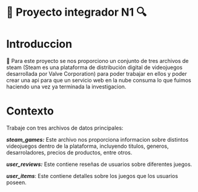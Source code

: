 # :mag_right: Proyecto integrador N1 :mag:

# Introduccion
:pushpin: Para este proyecto se nos proporciono un conjunto de tres archivos de steam (Steam es una plataforma de distribución digital
de videojuegos desarrollada por Valve Corporation)
para poder trabajar en ellos y poder crear una api para que un servicio web en la nube consuma lo que fuimos haciendo una vez ya
terminada la investigacion. 

# Contexto 
Trabaje con tres archivos de datos principales:

_**steam_games:**_ Este archivo nos proporciona informacion sobre distintos videojuegos dentro de la plataforma, 
incluyendo titulos, generos, desarroladores, precios de productos, entre otros.

_**user_reviews:**_ Este contiene reseñas de usuarios sobre diferentes juegos. 

_**user_items**_: Este contiene detalles sobre los juegos que los usuarios poseen.




